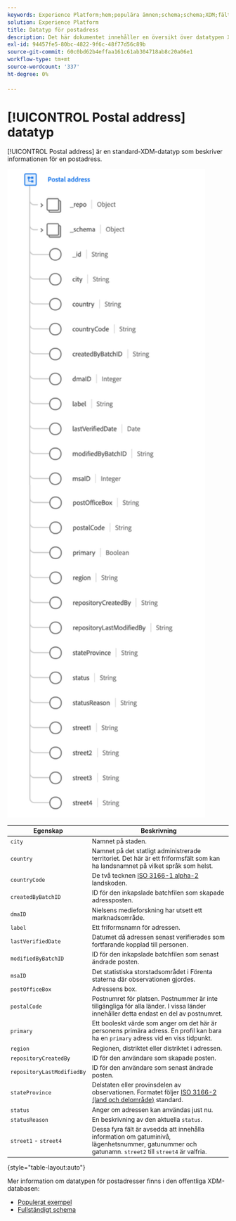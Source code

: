 ```yaml
---
keywords: Experience Platform;hem;populära ämnen;schema;schema;XDM;fält;scheman;scheman;scheman;adress;xdm:address;datatyp;datatyp;datatyp;data type;
solution: Experience Platform
title: Datatyp för postadress
description: Det här dokumentet innehåller en översikt över datatypen XDM för postadress.
exl-id: 94457fe5-80bc-4822-9f6c-48f77d56c89b
source-git-commit: 60c0bd62b4effaa161c61ab304718ab8c20a06e1
workflow-type: tm+mt
source-wordcount: '337'
ht-degree: 0%

---
```


# [!UICONTROL Postal address] datatyp

[!UICONTROL Postal address] är en standard-XDM-datatyp som beskriver informationen för en postadress.

<img src="../images/data-types/postal-address.png" width="450" /><br />

| Egenskap | Beskrivning |
| --- | --- |
| `city` | Namnet på staden. |
| `country` | Namnet på det statligt administrerade territoriet. Det här är ett friformsfält som kan ha landsnamnet på vilket språk som helst. |
| `countryCode` | De två tecknen <a href="https://datahub.io/core/country-list">ISO 3166-1 alpha-2</a> landskoden. |
| `createdByBatchID` | ID för den inkapslade batchfilen som skapade adressposten. |
| `dmaID` | Nielsens medieforskning har utsett ett marknadsområde. |
| `label` | Ett friformsnamn för adressen. |
| `lastVerifiedDate` | Datumet då adressen senast verifierades som fortfarande kopplad till personen. |
| `modifiedByBatchID` | ID för den inkapslade batchfilen som senast ändrade posten. |
| `msaID` | Det statistiska storstadsområdet i Förenta staterna där observationen gjordes. |
| `postOfficeBox` | Adressens box. |
| `postalCode` | Postnumret för platsen. Postnummer är inte tillgängliga för alla länder. I vissa länder innehåller detta endast en del av postnumret. |
| `primary` | Ett booleskt värde som anger om det här är personens primära adress. En profil kan bara ha en `primary` adress vid en viss tidpunkt. |
| `region` | Regionen, distriktet eller distriktet i adressen. |
| `repositoryCreatedBy` | ID för den användare som skapade posten. |
| `repositoryLastModifiedBy` | ID för den användare som senast ändrade posten. |
| `stateProvince` | Delstaten eller provinsdelen av observationen. Formatet följer [ISO 3166-2 (land och delområde)](https://www.unece.org/cefact/locode/subdivisions.html) standard. |
| `status` | Anger om adressen kan användas just nu. |
| `statusReason` | En beskrivning av den aktuella `status`. |
| `street1` - `street4` | Dessa fyra fält är avsedda att innehålla information om gatuminivå, lägenhetsnummer, gatunummer och gatunamn. `street2` till `street4` är valfria. |

{style=&quot;table-layout:auto&quot;}

Mer information om datatypen för postadresser finns i den offentliga XDM-databasen:

* [Populerat exempel](https://github.com/adobe/xdm/blob/master/components/datatypes/demographic/address.example.1.json)
* [Fullständigt schema](https://github.com/adobe/xdm/blob/master/components/datatypes/demographic/address.schema.json)
